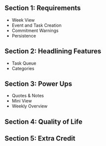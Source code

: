 ## Section 1: Requirements
- Week View
- Event and Task Creation
- Commitment Warnings
- Persistence

## Section 2: Headlining Features
- Task Queue
- Categories

## Section 3: Power Ups
- Quotes & Notes
- Mini View
- Weekly Overview

## Section 4: Quality of Life


## Section 5: Extra Credit
